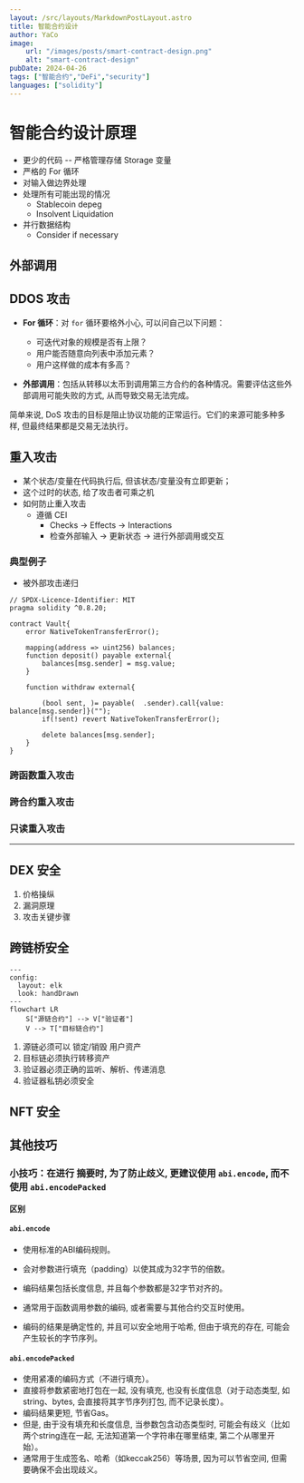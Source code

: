 ```yaml
---
layout: /src/layouts/MarkdownPostLayout.astro
title: 智能合约设计
author: YaCo
image:
    url: "/images/posts/smart-contract-design.png"
    alt: "smart-contract-design"
pubDate: 2024-04-26
tags: ["智能合约","DeFi","security"]
languages: ["solidity"]
---
```


# 智能合约设计原理



- 更少的代码 -- 严格管理存储 Storage 变量
- 严格的 For 循环
- 对输入做边界处理
- 处理所有可能出现的情况
  - Stablecoin depeg
  - Insolvent Liquidation
- 并行数据结构
  - Consider if necessary 



## 外部调用




## DDOS 攻击

- **For 循环**：对 `for` 循环要格外小心, 可以问自己以下问题：
  - 可迭代对象的规模是否有上限？
  - 用户能否随意向列表中添加元素？
  - 用户这样做的成本有多高？

- **外部调用**：包括从转移以太币到调用第三方合约的各种情况。需要评估这些外部调用可能失败的方式, 从而导致交易无法完成。

简单来说, DoS 攻击的目标是阻止协议功能的正常运行。它们的来源可能多种多样, 但最终结果都是交易无法执行。

## 重入攻击

- 某个状态/变量在代码执行后, 但该状态/变量没有立即更新；
- 这个过时的状态, 给了攻击者可乘之机
- 如何防止重入攻击
  - 遵循 CEI
    - Checks -> Effects -> Interactions
    - 检查外部输入 -> 更新状态 -> 进行外部调用或交互

### 典型例子

- 被外部攻击递归

```solidity
// SPDX-Licence-Identifier: MIT
pragma solidity ^0.8.20;

contract Vault{
	error NativeTokenTransferError();
	
	mapping(address => uint256) balances;
	function deposit() payable external{
		balances[msg.sender] = msg.value;
	}
	
	function withdraw external{
	
		(bool sent, )= payable(  .sender).call{value: balance[msg.sender]}("");
		if(!sent) revert NativeTokenTransferError();
		
		delete balances[msg.sender];
	}
}
```



### 跨函数重入攻击

### 跨合约重入攻击

### 只读重入攻击



---

## DEX 安全

1. 价格操纵
2.  漏洞原理
3. 攻击关键步骤



## 跨链桥安全

```mermaid
---
config:
  layout: elk
  look: handDrawn
---
flowchart LR
    S["源链合约"] --> V["验证者"]
    V --> T["目标链合约"]
```

1. 源链必须可以 锁定/销毁 用户资产
2. 目标链必须执行转移资产
3. 验证器必须正确的监听、解析、传递消息
4. 验证器私钥必须安全

## NFT 安全




## 其他技巧

### 小技巧：在进行 摘要时, 为了防止歧义, 更建议使用 `abi.encode`, 而不使用 `abi.encodePacked`

**区别**
#### `abi.encode`

- 使用标准的ABI编码规则。

- 会对参数进行填充（padding）以使其成为32字节的倍数。

- 编码结果包括长度信息, 并且每个参数都是32字节对齐的。

- 通常用于函数调用参数的编码, 或者需要与其他合约交互时使用。

- 编码的结果是确定性的, 并且可以安全地用于哈希, 但由于填充的存在, 可能会产生较长的字节序列。

#### `abi.encodePacked`

- 使用紧凑的编码方式（不进行填充）。
- 直接将参数紧密地打包在一起, 没有填充, 也没有长度信息（对于动态类型, 如string、bytes, 会直接将其字节序列打包, 而不记录长度）。
- 编码结果更短, 节省Gas。
- 但是, 由于没有填充和长度信息, 当参数包含动态类型时, 可能会有歧义（比如两个string连在一起, 无法知道第一个字符串在哪里结束, 第二个从哪里开始）。
- 通常用于生成签名、哈希（如keccak256）等场景, 因为可以节省空间, 但需要确保不会出现歧义。





